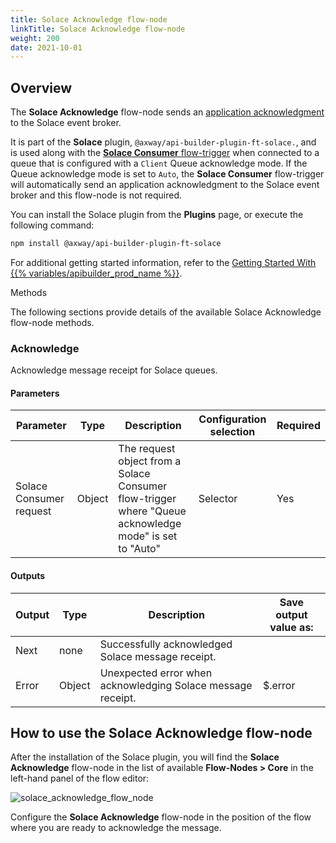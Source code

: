 ```yaml
---
title: Solace Acknowledge flow-node
linkTitle: Solace Acknowledge flow-node
weight: 200
date: 2021-10-01
---
```


## Overview

The **Solace Acknowledge** flow-node sends an [application acknowledgment](https://docs.solace.com/API/API-Developer-Guide/Acknowledging-Messages.htm?Highlight=acknowledge) to the Solace event broker.

It is part of the **Solace** plugin, `@axway/api-builder-plugin-ft-solace.`, and is used along with the [**Solace Consumer** flow-trigger](/docs/developer_guide/flows/flow_triggers/solace_consumer_flow_trigger/) when connected to a queue that is configured with a `Client` Queue acknowledge mode. If the Queue acknowledge mode is set to `Auto`, the **Solace Consumer** flow-trigger will automatically send an application acknowledgment to the Solace event broker and this flow-node is not required.

You can install the Solace plugin from the **Plugins** page, or execute the following command:

```bash
npm install @axway/api-builder-plugin-ft-solace
```

For additional getting started information, refer to the [Getting Started With {{% variables/apibuilder_prod_name %}}](/docs/getting_started/).

Methods

The following sections provide details of the available Solace Acknowledge flow-node methods.

### Acknowledge

Acknowledge message receipt for Solace queues.
#### Parameters

| Parameter | Type | Description | Configuration selection | Required |
| --- | --- | --- | --- | --- |
| Solace Consumer request | Object | The request object from a Solace Consumer flow-trigger where "Queue acknowledge mode" is set to "Auto" | Selector | Yes |

#### Outputs

| Output | Type | Description | Save output value as: |
| --- | --- | --- | --- |
| Next | none | Successfully acknowledged Solace message receipt. |  |
| Error | Object | Unexpected error when acknowledging Solace message receipt. | $.error |
<!-- lint enable no-duplicate-headings -->

## How to use the Solace Acknowledge flow-node

After the installation of the Solace plugin, you will find the **Solace Acknowledge** flow-node in the list of available **Flow-Nodes > Core** in the left-hand panel of the flow editor:

![solace_acknowledge_flow_node](/Images/solace_acknowledge_flow_node.png)

Configure the **Solace Acknowledge** flow-node in the position of the flow where you are ready to acknowledge the message.
